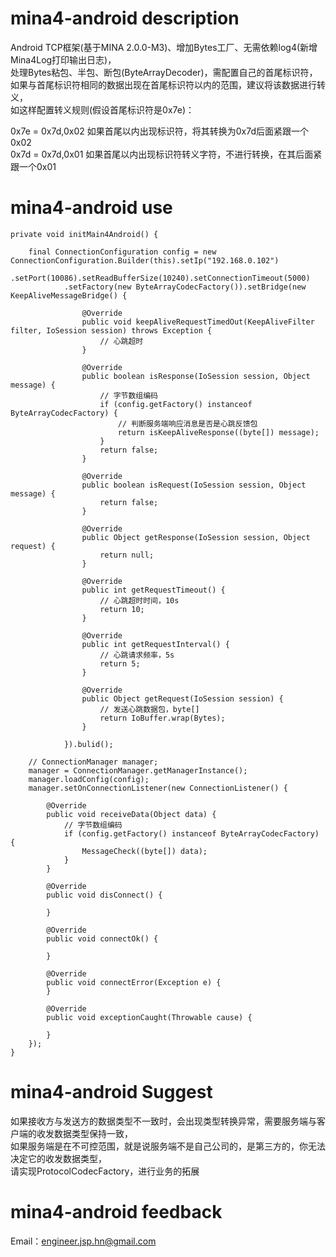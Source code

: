 # mina4-android description
Android TCP框架(基于MINA 2.0.0-M3)、增加Bytes工厂、无需依赖log4(新增Mina4Log打印输出日志)，
<br>处理Bytes粘包、半包、断包(ByteArrayDecoder)，需配置自己的首尾标识符，
<br>如果与首尾标识符相同的数据出现在首尾标识符以内的范围，建议将该数据进行转义，
<br>如这样配置转义规则(假设首尾标识符是0x7e)：

0x7e = 0x7d,0x02 如果首尾以内出现标识符，将其转换为0x7d后面紧跟一个0x02
<br>0x7d = 0x7d,0x01 如果首尾以内出现标识符转义字符，不进行转换，在其后面紧跟一个0x01

# mina4-android use
	private void initMain4Android() {

		final ConnectionConfiguration config = new ConnectionConfiguration.Builder(this).setIp("192.168.0.102")
				.setPort(10086).setReadBufferSize(10240).setConnectionTimeout(5000)
				.setFactory(new ByteArrayCodecFactory()).setBridge(new KeepAliveMessageBridge() {

					@Override
					public void keepAliveRequestTimedOut(KeepAliveFilter filter, IoSession session) throws Exception {
						// 心跳超时
					}

					@Override
					public boolean isResponse(IoSession session, Object message) {
						// 字节数组编码
						if (config.getFactory() instanceof ByteArrayCodecFactory) {
						    // 判断服务端响应消息是否是心跳反馈包
							return isKeepAliveResponse((byte[]) message);
						}
						return false;
					}

					@Override
					public boolean isRequest(IoSession session, Object message) {
						return false;
					}

					@Override
					public Object getResponse(IoSession session, Object request) {
						return null;
					}

					@Override
					public int getRequestTimeout() {
					    // 心跳超时时间，10s
						return 10;
					}

					@Override
					public int getRequestInterval() {
					    // 心跳请求频率，5s
						return 5;
					}

					@Override
					public Object getRequest(IoSession session) {
					    // 发送心跳数据包，byte[]
						return IoBuffer.wrap(Bytes);
					}

				}).bulid();

		// ConnectionManager manager;
		manager = ConnectionManager.getManagerInstance();
		manager.loadConfig(config);
		manager.setOnConnectionListener(new ConnectionListener() {

			@Override
			public void receiveData(Object data) {
				// 字节数组编码
				if (config.getFactory() instanceof ByteArrayCodecFactory) {
					MessageCheck((byte[]) data);
				}
			}

			@Override
			public void disConnect() {

			}

			@Override
			public void connectOk() {

			}

			@Override
			public void connectError(Exception e) {
			}

			@Override
			public void exceptionCaught(Throwable cause) {

			}
		});
	}
	
# mina4-android Suggest
如果接收方与发送方的数据类型不一致时，会出现类型转换异常，需要服务端与客户端的收发数据类型保持一致，
<br>如果服务端是在不可控范围，就是说服务端不是自己公司的，是第三方的，你无法决定它的收发数据类型，
<br>请实现ProtocolCodecFactory，进行业务的拓展

# mina4-android feedback
Email：engineer.jsp.hn@gmail.com